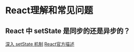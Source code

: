 # React理解和常见问题

## React 中 setState 是同步的还是异步的？
[深入 setState 机制](https://github.com/sisterAn/blog/issues/26)
[React官方描述](https://reactjs.org/docs/faq-state.html#when-is-setstate-asynchronous)